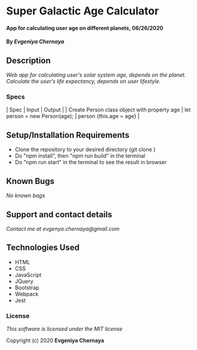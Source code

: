 # Super Galactic Age Calculator

#### App for calculating user age on different planets, 06/26/2020

#### By _**Evgeniya Chernaya**_

## Description

_Web app for calculating user's solar system age, depends on the planet. Calculate the user’s life expectancy, depends on user lifestyle._

### Specs
| Spec | Input | Output |
| Create Person class object with property age | let person = new Person(age);  | person {this.age = age} |


## Setup/Installation Requirements

* Clone the repository to your desired directory (git clone )
* Do "npm install", then "npm run build" in the terminal
* Do "npm run start" in the terminal to see the result in browser


## Known Bugs

_No known bags_

## Support and contact details

_Contact me at evgenya.chernaya@gmail.com_

## Technologies Used

  * HTML
  * CSS
  * JavaScript
  * JQuery
  * Bootstrap
  * Webpack
  * Jest

### License

_This software is licensed under the MIT license_

Copyright (c) 2020 **Evgeniya Chernaya**